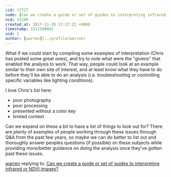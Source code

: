 ```yaml
---
cid: 17727
node: [Can we create a guide or set of guides to interpreting infrared or NDVI images?](../notes/warren/11-16-2017/can-we-create-a-guide-or-set-of-guides-to-interpreting-infrared-or-ndvi-images)
nid: 15196
created_at: 2017-11-20 17:27:22 +0000
timestamp: 1511198842
uid: 1
author: [warren](../profile/warren)
---
```


What if we could start by compiling some examples of interpretation (Chris has posted some great ones), and try to note what were the "givens" that enabled the analysis to work. That way, people could look at an example similar to their own site of interest, and at least know what they have to do before they'll be able to do an analysis (i.e. troubleshooting or controlling specific variables like lighting conditions). 

I love Chris's list here: 

* poor photography
* poor processing
* presented without a color key
* limited context

Can we expand on these a bit to have a list of things to look out for? There are plenty of examples of people working through these issues through Q&A from the past few years, so maybe we can do better to list out and thoroughly answer peoples questions (if possible) on these subjects while providing more/better guidance on doing the analysis once they've gotten past these issues. 

[warren](../profile/warren) replying to: [Can we create a guide or set of guides to interpreting infrared or NDVI images?](../notes/warren/11-16-2017/can-we-create-a-guide-or-set-of-guides-to-interpreting-infrared-or-ndvi-images)

